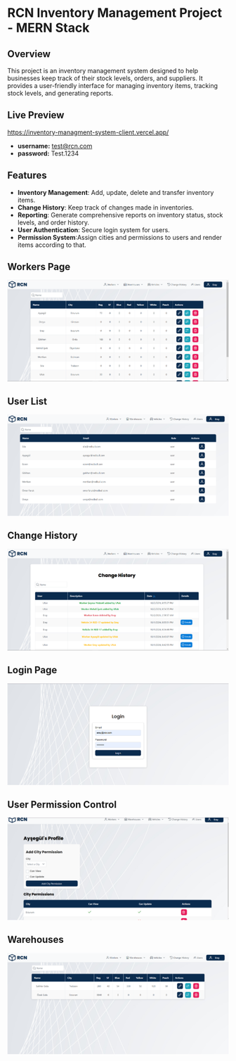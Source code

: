 # RCN Inventory Management Project - MERN Stack
## Overview
This project is an inventory management system designed to help businesses keep track of their stock levels, orders, and suppliers. It provides a user-friendly interface for managing inventory items, tracking stock levels, and generating reports.
## Live Preview
https://inventory-managment-system-client.vercel.app/
- **username:** test@rcn.com
- **password:** Test.1234
## Features
- **Inventory Management**: Add, update, delete and transfer inventory items.
- **Change History**: Keep track of changes made in inventories.
- **Reporting**: Generate comprehensive reports on inventory status, stock levels, and order history.
- **User Authentication**: Secure login system for users.
- **Permission System**:Assign cities and permissions to users and render items according to that.
  
## Workers Page
![Workers Page](https://github.com/ercaneray/inventory-managment-system/blob/main/images/workers.png?raw=true)

## User List
![User List](https://github.com/ercaneray/inventory-managment-system/blob/main/images/users.png?raw=true)

## Change History
![Change History](https://github.com/ercaneray/inventory-managment-system/blob/main/images/change-history.png?raw=true)

## Login Page
![Login Page](https://github.com/ercaneray/inventory-managment-system/blob/main/images/login-page.png?raw=true)

## User Permission Control
![User Permission Control](https://github.com/ercaneray/inventory-managment-system/blob/main/images/user-permission-control.png?raw=true)

## Warehouses
![Warehouses](https://github.com/ercaneray/inventory-managment-system/blob/main/images/warehouses.png?raw=true)

